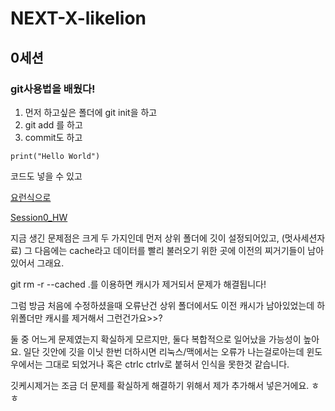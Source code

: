 # NEXT-X-likelion
## 0세션

### git사용법을 배웠다!

1. 먼저 하고싶은 폴더에 git init을 하고  
2. git add 를 하고
3. commit도 하고
```
print("Hello World")
```
코드도 넣을 수 있고

[요런식으로 ](https://github.com/rkdud007/NEXT-X-likelion/new/master?readme=1)

[Session0_HW](./Session0_HW)

<!-- 오 이건 주석이고 -->

지금 생긴 문제점은 크게 두 가지인데
먼저 상위 폴더에 깃이 설정되어있고, (멋사세션자료)
그 다음에는 cache라고 데이터를 빨리 불러오기 위한 곳에 이전의 찌거기들이 남아있어서 그래요.

git rm -r --cached .를 이용하면 캐시가 제거되서 문제가 해결됩니다!

그럼 방금 처음에 수정하셨을때 오류난건 상위 폴더에서도 이전 캐시가 남아있었는데 하위폴더만 캐시를 제거해서 그런건가요>>?

 둘 중 어느게 문제였는지 확실하게 모르지만,
 둘다 복합적으로 일어났을 가능성이 높아요.
 일단 깃안에 깃을 이닛 한번 더하시면 리눅스/맥에서는 오류가 나는걸로아는데 윈도우에서는 그대로 되었거나 혹은 ctrlc ctrlv로 붙혀서 인식을 못한것 같습니다.

 깃케시제거는 조금 더 문제를 확실하게 해결하기 위해서 제가 추가해서 넣은거에요. ㅎㅎ

